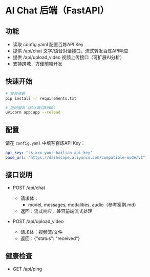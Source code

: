 # AI Chat 后端（FastAPI）

## 功能
- 读取 config.yaml 配置百炼API Key
- 提供 /api/chat 文字/语音对话接口，流式转发百炼API响应
- 提供 /api/upload_video 视频上传接口（可扩展AI分析）
- 支持跨域，方便前端开发

## 快速开始

```bash
# 安装依赖
pip install -r requirements.txt

# 启动服务（默认端口8000）
uvicorn app:app --reload
```

## 配置
请在 `config.yaml` 中填写百炼API Key：
```yaml
api_key: "sk-xxx-your-bailian-api-key"
base_url: "https://dashscope.aliyuncs.com/compatible-mode/v1"
```

## 接口说明
- POST /api/chat
  - 请求体：
    - model, messages, modalities, audio（参考案例.md）
  - 返回：流式响应，兼容前端流式处理

- POST /api/upload_video
  - 请求体：视频流/文件
  - 返回：{"status": "received"}

## 健康检查
- GET /api/ping
